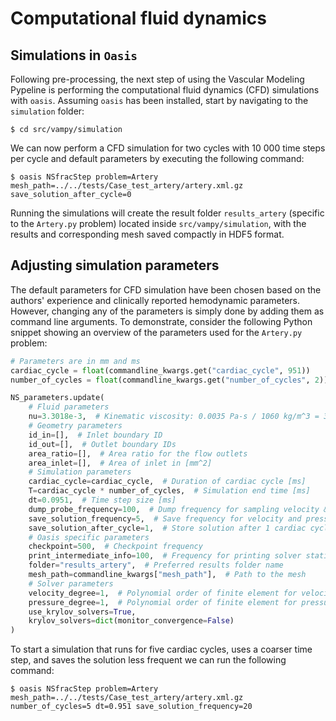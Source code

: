 # Computational fluid dynamics 
## Simulations in `Oasis`

Following pre-processing, the next step of using the Vascular Modeling Pypeline is performing the computational fluid dynamics (CFD) simulations with `oasis`. 
Assuming `oasis` has been installed, start by navigating to the `simulation` folder:

``` console
$ cd src/vampy/simulation
```

We can now perform a CFD simulation for two cycles with 10 000 time steps per cycle and default parameters by executing the following command:
 
``` console
$ oasis NSfracStep problem=Artery mesh_path=../../tests/Case_test_artery/artery.xml.gz save_solution_after_cycle=0
```

Running the simulations will create the result folder `results_artery` (specific to the `Artery.py` problem) located inside `src/vampy/simulation`, with the results and corresponding mesh saved compactly in HDF5 format.

## Adjusting simulation parameters

The default parameters for CFD simulation have been chosen based on the authors' experience and clinically reported hemodynamic parameters.
However, changing any of the parameters is simply done by adding them as command line arguments.
To demonstrate, consider the following Python snippet showing an overview of the parameters used for the `Artery.py` problem:

``` Python
# Parameters are in mm and ms
cardiac_cycle = float(commandline_kwargs.get("cardiac_cycle", 951))
number_of_cycles = float(commandline_kwargs.get("number_of_cycles", 2))

NS_parameters.update(
    # Fluid parameters
    nu=3.3018e-3,  # Kinematic viscosity: 0.0035 Pa-s / 1060 kg/m^3 = 3.3018E-6 m^2/s = 3.3018-3 mm^2/ms
    # Geometry parameters
    id_in=[],  # Inlet boundary ID
    id_out=[],  # Outlet boundary IDs
    area_ratio=[],  # Area ratio for the flow outlets
    area_inlet=[],  # Area of inlet in [mm^2]
    # Simulation parameters
    cardiac_cycle=cardiac_cycle,  # Duration of cardiac cycle [ms]
    T=cardiac_cycle * number_of_cycles,  # Simulation end time [ms]
    dt=0.0951,  # Time step size [ms]
    dump_probe_frequency=100,  # Dump frequency for sampling velocity & pressure at probes along the centerline
    save_solution_frequency=5,  # Save frequency for velocity and pressure field
    save_solution_after_cycle=1,  # Store solution after 1 cardiac cycle
    # Oasis specific parameters
    checkpoint=500,  # Checkpoint frequency
    print_intermediate_info=100,  # Frequency for printing solver statistics
    folder="results_artery",  # Preferred results folder name
    mesh_path=commandline_kwargs["mesh_path"],  # Path to the mesh
    # Solver parameters
    velocity_degree=1,  # Polynomial order of finite element for velocity. Normally linear (1) or quadratic (2)
    pressure_degree=1,  # Polynomial order of finite element for pressure. Normally linear (1)
    use_krylov_solvers=True,
    krylov_solvers=dict(monitor_convergence=False)
)
```
To start a simulation that runs for five cardiac cycles, uses a coarser time step, and saves the solution less frequent we can run the following command:

``` console
$ oasis NSfracStep problem=Artery mesh_path=../../tests/Case_test_artery/artery.xml.gz number_of_cycles=5 dt=0.951 save_solution_frequency=20
```
